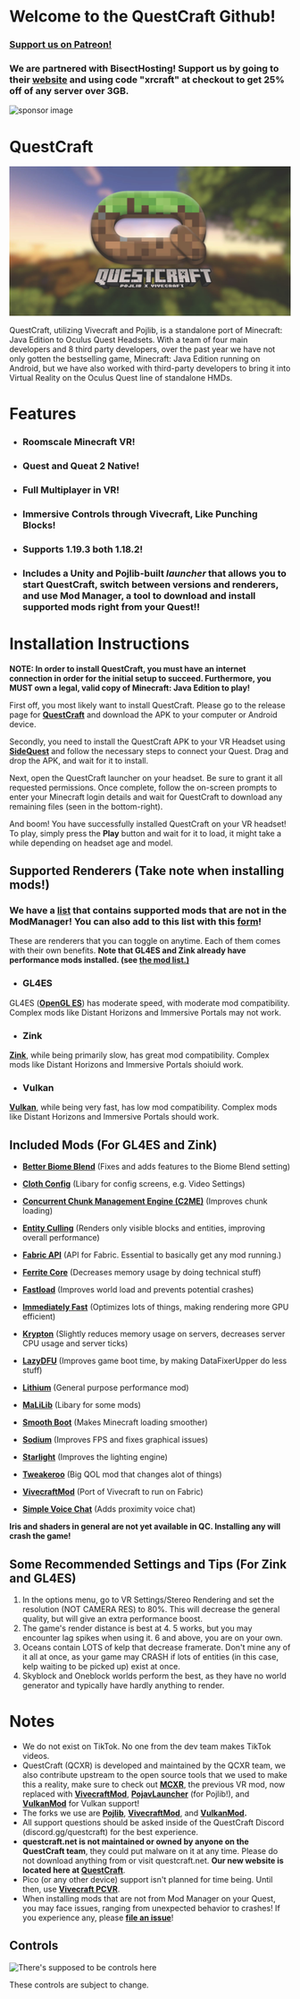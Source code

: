 # Welcome to the QuestCraft Github!
### **[Support us on Patreon!](https://patreon.com/QuestCraftXR)**

### We are partnered with BisectHosting! Support us by going to their **[website](https://bisecthosting.com/xrcraft)** and using code "xrcraft" at checkout to get 25% off of any server over 3GB.

![sponsor image](/partnerimage.png)
# QuestCraft
![QC](/QCSimple3.jpg)

QuestCraft, utilizing Vivecraft and Pojlib, is a standalone port of Minecraft: Java Edition to Oculus Quest Headsets. With a team of four main developers and 8 third party developers, over the past year we have not only gotten the bestselling game, Minecraft: Java Edition running on Android, but we have also worked with third-party developers to bring it into Virtual Reality on the Oculus Quest line of standalone HMDs.

# Features
- ### **Roomscale Minecraft VR!** 
- ### **Quest and Queat 2 Native!**
- ### **Full Multiplayer in VR!**                                                                    
- ### **Immersive Controls through Vivecraft, Like Punching Blocks!**                                                                                                   
- ### **Supports 1.19.3 both 1.18.2!**                                                                                                                                 
- ### **Includes a Unity and Pojlib-built *launcher* that allows you to start QuestCraft, switch between versions and renderers, and use Mod Manager, a tool to download and install supported mods right from your Quest!!**

# Installation Instructions

**NOTE: In order to install QuestCraft, you must have an internet connection in order for the initial setup to succeed. Furthermore, you MUST own a legal, valid copy of Minecraft: Java Edition to play!**

First off, you most likely want to install QuestCraft. Please go to the release page for **[QuestCraft](https://github.com/QuestCraftPlusPlus/QuestCraft/releases/latest)** and download the APK to your computer or Android device.

Secondly, you need to install the QuestCraft APK to your VR Headset using **[SideQuest](https://sidequestvr.com)** and follow the necessary steps to connect your Quest. Drag and drop the APK, and wait for it to install.

Next, open the QuestCraft launcher on your headset. Be sure to grant it all requested permissions. Once complete, follow the on-screen prompts to enter your Minecraft login details and wait for QuestCraft to download any remaining files (seen in the bottom-right).

And boom! You have successfully installed QuestCraft on your VR headset! To play, simply press the **Play** button and wait for it to load, it might take a while depending on headset age and model.

## Supported Renderers (Take note when installing mods!)
### **We have a [list](https://docs.google.com/spreadsheets/d/12yUTO_HgAEyZFoETxmzqaxPZrOUF1ocaQjbi_u5U2jI/edit?usp=sharing) that contains supported mods that are not in the ModManager! You can also add to this list with this [form](https://forms.gle/TRU7NN4YdgR4oDeW9)!**
These are renderers that you can toggle on anytime. Each of them comes with their own benefits. **Note that GL4ES and Zink already have performance mods installed. (see [the mod list.)](https://docs.google.com/spreadsheets/d/12yUTO_HgAEyZFoETxmzqaxPZrOUF1ocaQjbi_u5U2jI/edit?usp=sharing)**
- ### GL4ES
GL4ES (**[OpenGL ES](https://www.khronos.org/opengles/#)**) has moderate speed, with moderate mod compatibility. Complex mods like Distant Horizons and Immersive Portals may not work.
- ### Zink
**[Zink](https://docs.mesa3d.org/drivers/zink.html)**, while being primarily slow, has great mod compatibility. Complex mods like Distant Horizons and Immersive Portals shoiuld work.
- ### Vulkan
**[Vulkan](https://www.vulkan.org/)**, while being very fast, has low mod compatibility. Complex mods like Distant Horizons and Immersive Portals should work.

## Included Mods (For GL4ES and Zink)

- **[Better Biome Blend](https://modrinth.com/mod/better-biome-blend)** (Fixes and adds features to the Biome Blend setting)                                                                                                                           

- **[Cloth Config](https://modrinth.com/mod/cloth-config)** (Libary for config screens, e.g. Video Settings)

- **[Concurrent Chunk Management Engine (C2ME)](https://modrinth.com/mod/c2me-fabric)** (Improves chunk loading)
                                                                                                                                                  
- **[Entity Culling](https://modrinth.com/mod/entityculling)** (Renders only visible blocks and entities, improving overall performance)

- **[Fabric API](https://modrinth.com/mod/fabric-api)** (API for Fabric. Essential to basically get any mod running.)

- **[Ferrite Core](https://modrinth.com/mod/ferrite-core)** (Decreases memory usage by doing technical stuff)

- **[Fastload](https://modrinth.com/mod/fastload)** (Improves world load and prevents potential crashes)

- **[Immediately Fast](https://modrinth.com/mod/immediatelyfast)** (Optimizes lots of things, making rendering more GPU efficient)

- **[Krypton](https://modrinth.com/mod/krypton)** (Slightly reduces memory usage on servers, decreases server CPU usage and server ticks)

- **[LazyDFU](https://modrinth.com/mod/lazydfu)** (Improves game boot time, by making DataFixerUpper do less stuff)

- **[Lithium](https://modrinth.com/mod/lithium)** (General purpose performance mod)

- **[MaLiLib](https://www.curseforge.com/minecraft/mc-mods/malilib)** (Libary for some mods)

- **[Smooth Boot](https://modrinth.com/mod/smoothboot-fabric)** (Makes Minecraft loading smoother)

- **[Sodium](https://modrinth.com/mod/sodium)** (Improves FPS and fixes graphical issues)

- **[Starlight](https://modrinth.com/mod/starlight)** (Improves the lighting engine)

- **[Tweakeroo](https://www.curseforge.com/minecraft/mc-mods/tweakeroo)** (Big QOL mod that changes alot of things)

- **[VivecraftMod](https://github.com/ferriarnus/VivecraftMod)** (Port of Vivecraft to run on Fabric)

- **[Simple Voice Chat](https://modrinth.com/plugin/simple-voice-chat)** (Adds proximity voice chat)

**Iris and shaders in general are not yet available in QC. Installing any will crash the game!**

## Some Recommended Settings and Tips (For Zink and GL4ES)
1. In the options menu, go to VR Settings/Stereo Rendering and set the resolution (NOT CAMERA RES) to 80%. This will decrease the general quality, but will give an extra performance boost.
2. The game's render distance is best at 4. 5 works, but you may encounter lag spikes when using it. 6 and above, you are on your own.
3. Oceans contain LOTS of kelp that decrease framerate. Don't mine any of it all at once, as your game may CRASH if lots of entities (in this case, kelp waiting to be picked up) exist at once.
4. Skyblock and Oneblock worlds perform the best, as they have no world generator and typically have hardly anything to render.

# Notes
- We do not exist on TikTok. No one from the dev team makes TikTok videos.
- QuestCraft (QCXR) is developed and maintained by the QCXR team, we also contribute upstream to the open source tools that we used to make this a reality, make sure to check out **[MCXR](https://github.com/mcxr-org/MCXR)**, the previous VR mod, now replaced with **[VivecraftMod](https://github.com/ferriarnus/VivecraftMod)**, **[PojavLauncher](https://github.com/PojavLauncherTeam/PojavLauncher)** (for Pojlib!), and **[VulkanMod](https://github.com/xCollateral/VulkanMod)** for Vulkan support!
- The forks we use are **[Pojlib](https://github.com/questcraftplusplus/pojlib)**, **[VivecraftMod](https://github.com/questcraftplusplus/vivecraftmod)**, and **[VulkanMod](https://github.com/QuestCraftPlusPlus/VulkanMod).** 
- All support questions should be asked inside of the QuestCraft Discord (discord.gg/questcraft) for the best experience.
- **questcraft.net is not maintained or owned by anyone on the QuestCraft team**, they could put malware on it at any time. Please do not download anything from or visit questcraft.net. **Our new website is located here at [QuestCraft](https://questcraft.org/)**. 
- Pico (or any other device) support isn't planned for time being. Until then, use **[Vivecraft PCVR](https://www.vivecraft.org/)**.
- When installing mods that are not from Mod Manager on your Quest, you may face issues, ranging from unexpected behavior to crashes! If you experience any, please **[file an issue](https://github.com/QuestCraftPlusPlus/QuestCraft/issues/new/choose)**!

## Controls

![There's supposed to be controls here](/Control.png)

These controls are subject to change.
